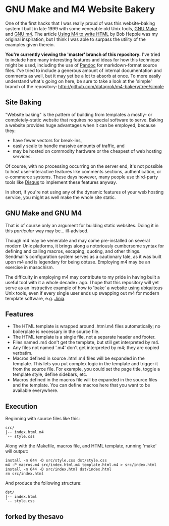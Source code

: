 # GNU Make and M4 Website Bakery

One of the first hacks that I was really proud of was this website-baking system I built in late 1999 with some venerable old Unix tools, [GNU Make](http://www.gnu.org/software/make/) and [GNU m4](http://www.gnu.org/software/m4/). The article [Using M4 to write HTML](http://web.archive.org/web/19980529230944/http://www.linuxgazette.com/issue22/using_m4.html) by Bob Hepple was my original inspiration, but I think I was able to surpass the utility of the examples given therein.

**You're currently viewing the 'master' branch of this repository.** I've tried to include here many interesting features and ideas for how this technique might be used, including the use of [Pandoc](http://johnmacfarlane.net/pandoc/) for markdown-format source files. I've tried to include a generous amount of internal documentation and comments as well, but it may yet be a lot to absorb at once. To more easily understand what's going on here, be sure to take a look at the 'simple' branch of the repository: http://github.com/datagrok/m4-bakery/tree/simple

## Site Baking

"Website baking" is the pattern of building from templates a mostly- or completely-static website that requires no special software to serve. Baking a website provides huge advantages when it can be employed, because they:

- have fewer vectors for break-ins, 
- easily scale to handle massive amounts of traffic, and 
- may be hosted on commodity hardware or the cheapest of web hosting services.

Of course, with no processing occurring on the server end, it's not possible to host user-interactive features like comments sections, authentication, or e-commerce systems. These days however, many people use third-party tools like [Disqus](http://disqus.com) to implement these features anyway.

In short, if you're not using any of the dynamic features of your web hosting service, you might as well make the whole site static.

## GNU Make and GNU M4

That is of course only an argument for building static websites. Doing it in this _particular_ way may be... ill-advised.

Though m4 may be venerable and may come pre-installed on several modern Unix platforms, it brings along a notoriously cumbersome syntax for defining and calling macros, escaping, quoting, and other things. Sendmail's configuration system serves as a cautionary tale, as it was built upon m4 and is legendary for being obtuse. Employing m4 may be an exercise in masochism.

The difficulty in employing m4 may contribute to my pride in having built a useful tool with it a whole decade+ ago. I hope that this repository will yet serve as an instructive example of how to 'bake' a website using ubiquitous Unix tools, even if every single user ends up swapping out m4 for modern template software, e.g. [Jinja](http://jinja.pocoo.org/).

## Features

- The HTML template is wrapped around .html.m4 files automatically; no boilerplate is necessary in the source file.
- The HTML template is a single file, not a separate header and footer.
- Files named .m4 don't get the template, but still get interpreted by m4.
- Any files not named '.m4' don't get interpreted by m4; they are copied verbatim.
- Macros defined in source .html.m4 files will be expanded in the template. This lets you put complex logic in the template and trigger it from the source file. For example, you could set the page title, toggle a template style, define sidebars, etc.
- Macros defined in the macros file will be expanded in the source files and the template. You can define macros here that you want to be available everywhere.

## Execution

Beginning with source files like this:

	src/
	|-- index.html.m4
	`-- style.css

Along with the Makefile, macros file, and HTML template, running 'make' will
output:

	install -m 644 -D src/style.css dst/style.css
	m4 -P macros.m4 src/index.html.m4 template.html.m4 > src/index.html
	install -m 644 -D src/index.html dst/index.html
	rm src/index.html

And produce the following structure:

	dst/
	|-- index.html
	`-- style.css

## forked by thesavo
